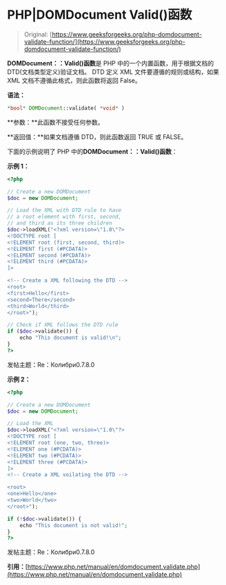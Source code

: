 # PHP|DOMDocument Valid()函数

> Original: [https://www.geeksforgeeks.org/php-domdocument-validate-function/](https://www.geeksforgeeks.org/php-domdocument-validate-function/)

**DOMDocument：：Valid()函数**是 PHP 中的一个内置函数，用于根据文档的 DTD(文档类型定义)验证文档。 DTD 定义 XML 文件要遵循的规则或结构，如果 XML 文档不遵循此格式，则此函数将返回 False。

**语法：**

```php
*bool* DOMDocument::validate( *void* )
```

**参数：**此函数不接受任何参数。

**返回值：**如果文档遵循 DTD，则此函数返回 TRUE 或 FALSE。

下面的示例说明了 PHP 中的**DOMDocument：：Valid()函数**：

**示例 1：**

```php
<?php

// Create a new DOMDocument
$doc = new DOMDocument;

// Load the XML with DTD rule to have
// a root element with first, second,
// and third as its three children
$doc->loadXML("<?xml version=\"1.0\"?>
<!DOCTYPE root [
<!ELEMENT root (first, second, third)>
<!ELEMENT first (#PCDATA)>
<!ELEMENT second (#PCDATA)>
<!ELEMENT third (#PCDATA)>
]>

<!-- Create a XML following the DTD -->
<root>
<first>Hello</first>
<second>There</second>
<third>World</third>
</root>");

// Check if XML follows the DTD rule
if ($doc->validate()) {
    echo "This document is valid!\n";
}
?>
```

发帖主题：Re：Колибри0.7.8.0

**示例 2：**

```php
<?php

// Create a new DOMDocument
$doc = new DOMDocument;

// Load the XML
$doc->loadXML("<?xml version=\"1.0\"?>
<!DOCTYPE root [
<!ELEMENT root (one, two, three)>
<!ELEMENT one (#PCDATA)>
<!ELEMENT two (#PCDATA)>
<!ELEMENT three (#PCDATA)>
]>
<!-- Create a XML voilating the DTD -->

<root>
<one>Hello</one>
<two>World</two>
</root>");

if (!$doc->validate()) {
    echo "This document is not valid!";
}
?>
```

发帖主题：Re：Колибри0.7.8.0

**引用：**[https://www.php.net/manual/en/domdocument.validate.php](https://www.php.net/manual/en/domdocument.validate.php)